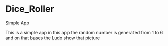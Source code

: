 # Dice_Roller
Simple App

This is a simple app in this app the random number is generated from 1 to 6 and on that bases the Ludo show that picture 
